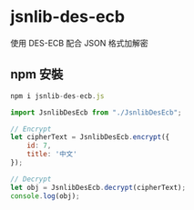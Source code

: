# jsnlib-des-ecb
使用 DES-ECB 配合 JSON 格式加解密

## npm 安裝
````javascript
npm i jsnlib-des-ecb.js
````


````javascript
import JsnlibDesEcb from "./JsnlibDesEcb";

// Encrypt
let cipherText = JsnlibDesEcb.encrypt({
    id: 7,
    title: '中文'
});

// Decrypt
let obj = JsnlibDesEcb.decrypt(cipherText);
console.log(obj);
````